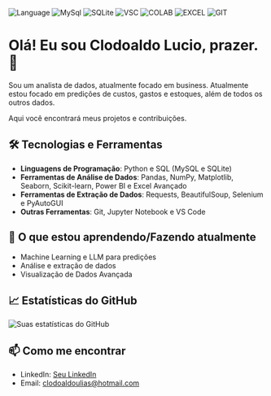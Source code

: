
![Language](https://img.shields.io/badge/Python-3776AB?style=for-the-badge&logo=python&logoColor=white) ![MySql](https://img.shields.io/badge/MySQL-005C84?style=for-the-badge&logo=mysql&logoColor=white) ![SQLite](https://img.shields.io/badge/SQLite-07405E?style=for-the-badge&logo=sqlite&logoColor=white) ![VSC](https://img.shields.io/badge/Visual_Studio-5C2D91?style=for-the-badge&logo=visual%20studio&logoColor=white) ![COLAB](https://img.shields.io/badge/Colab-F9AB00?style=for-the-badge&logo=googlecolab&color=525252) ![EXCEL](https://img.shields.io/badge/Microsoft_Excel-217346?style=for-the-badge&logo=microsoft-excel&logoColor=white) ![GIT](https://img.shields.io/badge/GIT-E44C30?style=for-the-badge&logo=git&logoColor=white)

# Olá! Eu sou Clodoaldo Lucio, prazer. 👋

Sou um analista de dados, atualmente focado em business. Atualmente estou focado em predições de custos, gastos e estoques, além de todos os outros dados.

Aqui você encontrará meus projetos e contribuições.

## 🛠️ Tecnologias e Ferramentas

- **Linguagens de Programação**: Python e SQL (MySQL e SQLite)
- **Ferramentas de Análise de Dados**: Pandas, NumPy, Matplotlib, Seaborn, Scikit-learn, Power BI e Excel Avançado
- **Ferramentas de Extração de Dados**: Requests, BeautifulSoup, Selenium e PyAutoGUI
- **Outras Ferramentas**: Git, Jupyter Notebook e VS Code

## 🌱 O que estou aprendendo/Fazendo atualmente

- Machine Learning e LLM para predições
- Análise e extração de dados
- Visualização de Dados Avançada

## 📈 Estatísticas do GitHub

![Suas estatísticas do GitHub](https://github-readme-stats.vercel.app/api?username=JuTsgo01&show_icons=true&theme=radical)

## 📫 Como me encontrar

- LinkedIn: [Seu LinkedIn](www.linkedin.com/in/clodoaldo-lucio-53a9701b3)
- Email: clodoaldoulias@hotmail.com
